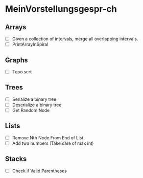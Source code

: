 # MeinVorstellungsgespr-ch

## Arrays
- [ ] Given a collection of intervals, merge all overlapping intervals.
- [ ] PrintArrayInSpiral

## Graphs
- [ ] Topo sort

## Trees
- [ ] Serialize a binary tree
- [ ] Deserialize a binary tree
- [ ] Get Random Node

## Lists
- [ ]  Remove Nth Node From End of List
- [ ]  Add two numbers (Take care of max int)

## Stacks 
- [ ]  Check if Valid Parentheses
